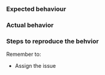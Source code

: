 ### Expected behaviour

### Actual behavior

### Steps to reproduce the behvior

Remember to:
* Assign the issue
